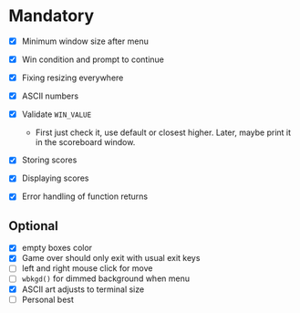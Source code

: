 # Mandatory

- [X] Minimum window size after menu
- [X] Win condition and prompt to continue
- [X] Fixing resizing everywhere
- [X] ASCII numbers
- [X] Validate `WIN_VALUE`
  - First just check it, use default or closest higher. Later, maybe print it in the scoreboard window.
- [X] Storing scores
- [X] Displaying scores
- [X] Error handling of function returns


## Optional

- [X] empty boxes color
- [X] Game over should only exit with usual exit keys
- [ ] left and right mouse click for move
- [ ] `wbkgd()` for dimmed background when menu
- [X] ASCII art adjusts to terminal size
- [ ] Personal best
